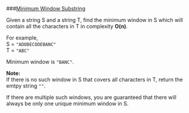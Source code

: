###[Minimum Window Substring](http://leetcode.com/onlinejudge#question_76)

Given a string S and a string T, find the minimum window in S which will contain all the characters in T in complexity **O(n)**.

For example,  
S = `"ADOBECODEBANC"`  
T = `"ABC"`

Minimum window is `"BANC"`.

**Note:**  
If there is no such window in S that covers all characters in T, return the emtpy string `""`.

If there are multiple such windows, you are guaranteed that there will always be only one unique minimum window in S.